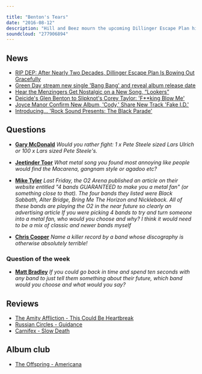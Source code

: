 ```yaml
---

title: "Benton's Tears"
date: "2016-08-12"
description: "Hill and Beez mourn the upcoming Dillinger Escape Plan hiatus, review the new Green Day track and albums by The Amity Affliction, Russian Circles and Carnifex, discuss rock's most annoying songs and Album Club comes on The Offspring's Americana."
soundcloud: "277906894"
---
```


## News

- [RIP DEP: After Nearly Two Decades, Dillinger Escape Plan Is Bowing Out Gracefully](https://noisey.vice.com/blog/the-end-of-dillinger-escape-plan-ben-weinman-interview)
- [Green Day stream new single 'Bang Bang' and reveal album release date](http://www.nme.com/news/green-day/95604)
- [Hear the Menzingers Get Nostalgic on a New Song, “Lookers”](https://noisey.vice.com/blog/the-menzingers-lookers)
- [Deicide's Glen Benton to Slipknot's Corey Taylor: 'F**king Blow Me'](http://www.blabbermouth.net/news/deicide-glen-benton-to-slipknot-corey-taylor-fking-blow-me/)
- [Joyce Manor Confirm New Album, 'Cody,' Share New Track 'Fake I.D.'](http://www.spin.com/2016/08/joyce-manor-cody-fake-i-d-stream-new-song-new-album-listen/)
- [Introducing… 'Rock Sound Presents: The Black Parade'](http://www.rocksound.tv/news/read/introducing...-rock-sound-presents-the-black-parade)


## Questions

- [**Gary McDonald**](https://www.facebook.com/thatsnotmetalpodcast/posts/1936934526533082?comment_id=1936938379866030&comment_tracking=%7B%22tn%22%3A%22R9%22%7D)
*Would you rather fight: 1 x Pete Steele sized Lars Ulrich or 100 x Lars sized Pete Steele's.*

- [**Jeetinder Toor**](https://www.facebook.com/thatsnotmetalpodcast/posts/1936934526533082?comment_id=1936939783199223&comment_tracking=%7B%22tn%22%3A%22R9%22%7D)
*What metal song you found most annoying like people would find the Macarena, gangnam style or agadoo etc?*

- [**Mike Tyler**](https://www.facebook.com/thatsnotmetalpodcast/posts/1936934526533082?comment_id=1936988493194352&comment_tracking=%7B%22tn%22%3A%22R9%22%7D)
*Last Friday, the O2 Arena published an article on their website entitled "4 bands GUARANTEED to make you a metal fan" (or something close to that). The four bands they listed were Black Sabbath, Alter Bridge, Bring Me The Horizon and Nickleback. All of these bands are playing the O2 in the near future so clearly an advertising article*
*If you were picking 4 bands to try and turn someone into a metal fan, who would you choose and why? I think it would need to be a mix of classic and newer bands myself*

- [**Chris Cooper**](https://www.facebook.com/thatsnotmetalpodcast/posts/1936934526533082?comment_id=1936976676528867&comment_tracking=%7B%22tn%22%3A%22R9%22%7D)
*Name a killer record by a band whose discography is otherwise absolutely terrible!*


### Question of the week

- [**Matt Bradley**](https://www.facebook.com/thatsnotmetalpodcast/posts/1936934526533082?comment_id=1936956426530892&comment_tracking=%7B%22tn%22%3A%22R9%22%7D)
*If you could go back in time and spend ten seconds with any band to just tell them something about their future, which band would you choose and what would you say?*


## Reviews

- [The Amity Affliction - This Could Be Heartbreak](https://itunes.apple.com/gb/album/this-could-be-heartbreak/id1114195581)
- [Russian Circles - Guidance](https://itunes.apple.com/gb/album/guidance/id1116288956)
- [Carnifex - Slow Death](https://itunes.apple.com/gb/album/slow-death/id1121209730)


## Album club

- [The Offspring - Americana](https://itunes.apple.com/gb/album/americana/id385593429)
